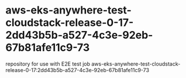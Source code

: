 # aws-eks-anywhere-test-cloudstack-release-0-17-2dd43b5b-a527-4c3e-92eb-67b81afe11c9-73
repository for use with E2E test job aws-eks-anywhere-test-cloudstack-release-0-17:2dd43b5b-a527-4c3e-92eb-67b81afe11c9-73
